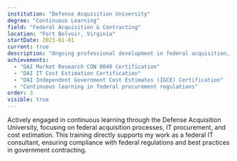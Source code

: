 ```yaml
---
institution: "Defense Acquisition University"
degree: "Continuous Learning"
field: "Federal Acquisition & Contracting"
location: "Fort Belvoir, Virginia"
startDate: 2023-01-01
current: true
description: "Ongoing professional development in federal acquisition, contracting, and procurement processes through the Defense Acquisition University."
achievements:
  - "DAI Market Research CON 0040 Certification"
  - "DAI IT Cost Estimation Certification"
  - "DAI Independent Government Cost Estimates (IGCE) Certification"
  - "Continuous learning in federal procurement regulations"
order: 3
visible: true
---
```


Actively engaged in continuous learning through the Defense Acquisition University, focusing on federal acquisition processes, IT procurement, and cost estimation. This training directly supports my work as a federal IT consultant, ensuring compliance with federal regulations and best practices in government contracting.